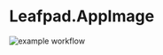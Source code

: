 # Leafpad.AppImage

![example workflow](https://github.com/nx-appbuild-hub/Leafpad.AppImage//actions/workflows/makefile.yml/badge.svg)

